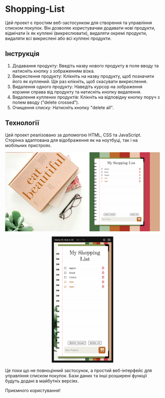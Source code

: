 # Shopping-List

Цей проект є простим веб-застосунком для створення та управління списком покупок. Він дозволяє користувачам додавати нові продукти, відмічати їх як куплені (викреслювати), видаляти окремі продукти, видаляти всі викреслені або всі куплені продукти.

## Інструкція

1. Додавання продукту: Введіть назву нового продукту в поле вводу та натисніть кнопку з зображенням візка.
2. Викреслення продукту: Клікніть на назву продукту, щоб позначити його як куплений. Ще раз клікніть, щоб скасувати викреслення.
3. Видалення одного продукту: Наведіть курсор на зображення корзини справа від продукту та натисніть кнопку видалення.
4. Видалення куплених продуктів: Клікніть на відповідну кнопку поруч з полем вводу ("delete crossed").
5. Очищення списку: Натисніть кнопку "delete all".

## Технології

Цей проект реалізовано за допомогою HTML, CSS та JavaScript. Сторінка адаптована для відображення як на ноутбуці, так і на мобільних пристроях.

<img src="./img/screenshot_laptop.png" alt="Screenshot from a laptop."/>

<p align="center">
  <img src="./img/screenshot_phone.png" width="200px" alt="Screenshot from the phone."/>
</p>

Це поки що не повноцінний застосунок, а простий веб-інтерфейс для управління списком покупок. Бази даних та інші розширені функції будуть додані в майбутніх версіях.

Приємного користування!
